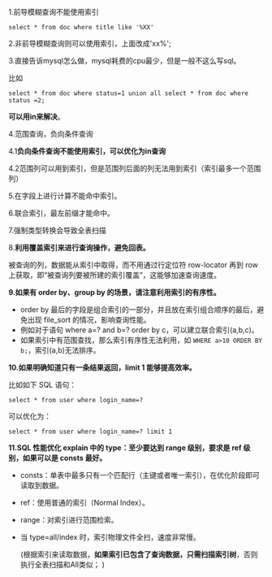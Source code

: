 1.前导模糊查询不能使用索引

```
select * from doc where title like '%XX'
```

2.非前导模糊查询则可以使用索引，上面改成'xx%';



3.直接告诉mysql怎么做，mysql耗费的cpu最少，但是一般不这么写sql。

比如

```
select * from doc where status=1 union all select * from doc where status =2;
```

**可以用in来解决**。



4.范围查询，负向条件查询

4.1**负向条件查询不能使用索引，可以优化为in查询**

4.2范围列可以用到索引，但是范围列后面的列无法用到索引（索引最多一个范围列）



5.在字段上进行计算不能命中索引。

6.联合索引，最左前缀才能命中。

7.强制类型转换会导致全表扫描

8.**利用覆盖索引来进行查询操作，避免回表。**

被查询的列，数据能从索引中取得，而不用通过行定位符 row-locator 再到 row 上获取，即“被查询列要被所建的索引覆盖”，这能够加速查询速度。



**9.如果有 order by、group by 的场景，请注意利用索引的有序性。**

- order by 最后的字段是组合索引的一部分，并且放在索引组合顺序的最后，避免出现 file_sort 的情况，影响查询性能。
- 例如对于语句 where a=? and b=? order by c，可以建立联合索引(a,b,c)。
- 如果索引中有范围查找，那么索引有序性无法利用，如 `WHERE a>10 ORDER BY b;`，索引(a,b)无法排序。



**10.如果明确知道只有一条结果返回，limit 1 能够提高效率。**

比如如下 SQL 语句：

```
select * from user where login_name=?

```

可以优化为：

```
select * from user where login_name=? limit 1
```

**11.SQL 性能优化 explain 中的 type：至少要达到 range 级别，要求是 ref 级别，如果可以是 consts 最好。**

- consts：单表中最多只有一个匹配行（主键或者唯一索引），在优化阶段即可读取到数据。

- ref：使用普通的索引（Normal Index）。

- range：对索引进行范围检索。

- 当 type=all/index 时，索引物理文件全扫，速度非常慢。

  (根据索引来读取数据，**如果索引已包含了查询数据，只需扫描索引树**，否则执行全表扫描和All类似；  )